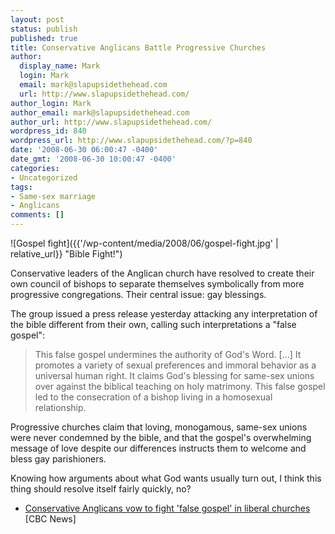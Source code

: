 ```yaml
---
layout: post
status: publish
published: true
title: Conservative Anglicans Battle Progressive Churches
author:
  display_name: Mark
  login: Mark
  email: mark@slapupsidethehead.com
  url: http://www.slapupsidethehead.com/
author_login: Mark
author_email: mark@slapupsidethehead.com
author_url: http://www.slapupsidethehead.com/
wordpress_id: 840
wordpress_url: http://www.slapupsidethehead.com/?p=840
date: '2008-06-30 06:00:47 -0400'
date_gmt: '2008-06-30 10:00:47 -0400'
categories:
- Uncategorized
tags:
- Same-sex marriage
- Anglicans
comments: []
---
```

![Gospel fight]({{'/wp-content/media/2008/06/gospel-fight.jpg' | relative_url}} "Bible Fight!")

Conservative leaders of the Anglican church have resolved to create their own council of bishops to separate themselves symbolically from more progressive congregations. Their central issue: gay blessings.

The group issued a press release yesterday attacking any interpretation of the bible different from their own, calling such interpretations a "false gospel":

> This false gospel undermines the authority of God's Word. [...] It promotes a variety of sexual preferences and immoral behavior as a universal human right. It claims God's blessing for same-sex unions over against the biblical teaching on holy matrimony. This false gospel led to the consecration of a bishop living in a homosexual relationship.

Progressive churches claim that loving, monogamous, same-sex unions were never condemned by the bible, and that the gospel's overwhelming message of love despite our differences instructs them to welcome and bless gay parishioners.

Knowing how arguments about what God wants usually turn out, I think this thing should resolve itself fairly quickly, no?

- [Conservative Anglicans vow to fight 'false gospel' in liberal churches](http://www.cbc.ca/world/story/2008/06/29/anglicans.html) [CBC News]
